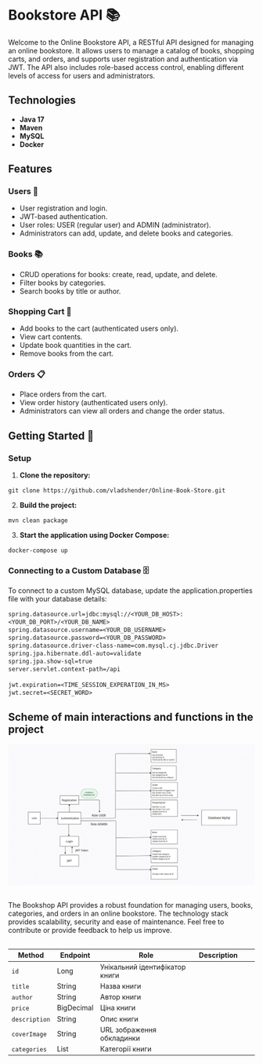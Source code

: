 # Bookstore API 📚
Welcome to the Online Bookstore API, a RESTful API designed for managing an online bookstore. It allows users to manage a catalog of books, shopping carts, and orders, and supports user registration and authentication via JWT. The API also includes role-based access control, enabling different levels of access for users and administrators.
## Technologies
- **Java 17**
- **Maven**
- **MySQL**
- **Docker**
## Features
### Users 👥
- User registration and login.
- JWT-based authentication.
- User roles: USER (regular user) and ADMIN (administrator).
- Administrators can add, update, and delete books and categories.
### Books 📚 
- CRUD operations for books: create, read, update, and delete.
- Filter books by categories.
- Search books by title or author.
### Shopping Cart 🛒
- Add books to the cart (authenticated users only).
- View cart contents.
- Update book quantities in the cart.
- Remove books from the cart.
### Orders 📋
- Place orders from the cart.
- View order history (authenticated users only).
- Administrators can view all orders and change the order status.
## Getting Started 🚀
### Setup
1. **Clone the repository:**
```
git clone https://github.com/vladshender/Online-Book-Store.git
```
2. **Build the project:**
```
mvn clean package
```
3. **Start the application using Docker Compose:**
```
docker-compose up
```
### Connecting to a Custom Database 🗄
To connect to a custom MySQL database, update the application.properties file with your database details:
```
spring.datasource.url=jdbc:mysql://<YOUR_DB_HOST>:<YOUR_DB_PORT>/<YOUR_DB_NAME>
spring.datasource.username=<YOUR_DB_USERNAME>
spring.datasource.password=<YOUR_DB_PASSWORD>
spring.datasource.driver-class-name=com.mysql.cj.jdbc.Driver
spring.jpa.hibernate.ddl-auto=validate
spring.jpa.show-sql=true
server.servlet.context-path=/api

jwt.expiration=<TIME_SESSION_EXPERATION_IN_MS>
jwt.secret=<SECRET_WORD>
```
## Scheme of main interactions and functions in the project 
![my image](bookstorediagram.png)
##
The Bookshop API provides a robust foundation for managing users, books, categories, and orders in an online bookstore. The technology stack provides scalability, security and ease of maintenance. Feel free to contribute or provide feedback to help us improve.
##
| Method          | Endpoint   |          Role         |     Description     |           |       |
|-----------------|------------|-----------------------|---------------------|-----------|-------|
| `id`            | Long       | Унікальний ідентифікатор книги |            |           |        |
| `title`         | String     | Назва книги           |                     |           |        |
| `author`        | String     | Автор книги           |                     |           |        |
| `price`         | BigDecimal | Ціна книги            |                     |           |        |
| `description`   | String     | Опис книги            |                     |           |        |
| `coverImage`    | String     | URL зображення обкладинки |                 |           |        |
| `categories`    | List<Long> | Категорії книги       |                     |           |        |
